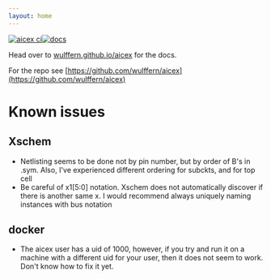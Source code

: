 ```yaml
---
layout: home
---
```


[![aicex ci](https://github.com/wulffern/aicex/actions/workflows/tests.yaml/badge.svg)](https://github.com/wulffern/aicex/actions/workflows/tests.yaml)[![docs](https://github.com/wulffern/aicex/actions/workflows/jekyll-gh-pages.yml/badge.svg)](https://wulffern.github.io/aicex)

Head over to [wulffern.github.io/aicex](https://wulffern.github.io/aicex) for
the docs.

For the repo see [https://github.com/wulffern/aicex](https://github.com/wulffern/aicex)


# Known issues

## Xschem
* Netlisting seems to be done not by pin number, but by order of B's in .sym.
  Also, I've experienced different ordering for subckts, and for top cell
* Be careful of x1[5:0] notation. Xschem does not automatically discover if
  there is another same x<nr>. I would recommend always uniquely naming
  instances with bus notation 

## docker
* The aicex user has a uid of 1000, however, if you try and run it on a machine
  with a different uid for your user, then it does not seem to work. Don't know
  how to fix it yet.
